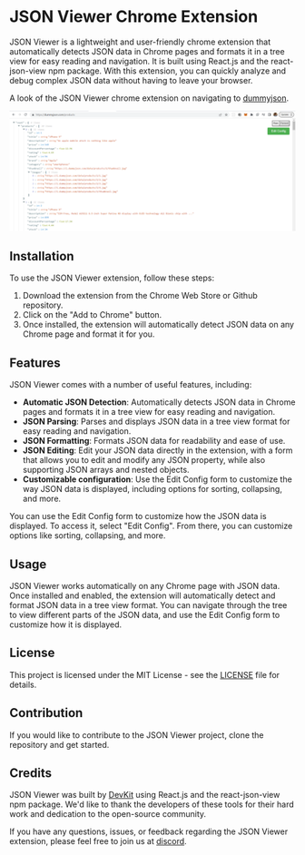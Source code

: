 # JSON Viewer Chrome Extension

JSON Viewer is a lightweight and user-friendly chrome extension that automatically detects JSON data in Chrome pages and formats it in a tree view for easy reading and navigation. It is built using React.js and the react-json-view npm package. With this extension, you can quickly analyze and debug complex JSON data without having to leave your browser.

A look of the JSON Viewer chrome extension on navigating to [dummyjson](https://dummyjson.com/products).

![Alt Text](/public/demo.png)

## Installation

To use the JSON Viewer extension, follow these steps:

1. Download the extension from the Chrome Web Store or Github repository.
2. Click on the "Add to Chrome" button.
3. Once installed, the extension will automatically detect JSON data on any Chrome page and format it for you.

## Features

JSON Viewer comes with a number of useful features, including:

- **Automatic JSON Detection**: Automatically detects JSON data in Chrome pages and formats it in a tree view for easy reading and navigation.
- **JSON Parsing**: Parses and displays JSON data in a tree view format for easy reading and navigation.
- **JSON Formatting**: Formats JSON data for readability and ease of use.
- **JSON Editing**: Edit your JSON data directly in the extension, with a form that allows you to edit and modify any JSON property, while also supporting JSON arrays and nested objects.
- **Customizable configuration**: Use the Edit Config form to customize the way JSON data is displayed, including options for sorting, collapsing, and more.

You can use the Edit Config form to customize how the JSON data is displayed. To access it, select "Edit Config". From there, you can customize options like sorting, collapsing, and more.

## Usage

JSON Viewer works automatically on any Chrome page with JSON data. Once installed and enabled, the extension will automatically detect and format JSON data in a tree view format. You can navigate through the tree to view different parts of the JSON data, and use the Edit Config form to customize how it is displayed.

## License

This project is licensed under the MIT License - see the [LICENSE](https://github.com/get-devkit/json-viewer/blob/main/LICENSE.md) file for details.

## Contribution

If you would like to contribute to the JSON Viewer project, clone the repository and get started.

## Credits

JSON Viewer was built by [DevKit](https://www.getdevkit.com/) using React.js and the react-json-view npm package. We'd like to thank the developers of these tools for their hard work and dedication to the open-source community.

If you have any questions, issues, or feedback regarding the JSON Viewer extension, please feel free to join us at [discord](https://discord.com/invite/qFaUEhsME8).
